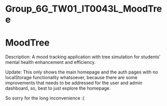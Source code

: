 # Group_6G_TW01_IT0043L_MoodTree

<h1>MoodTree</h1>

Description:
A mood tracking application with tree simulation for students' mental health enhancement and efficiency.

Update:
This only shows the main homepage and the auth pages with no localStorage functionality whatsoever, because there are some improvements that needs
to be addressed for the user and admin dashboard, so, best to just explore the homepage.

So sorry for the long inconvenience :(

